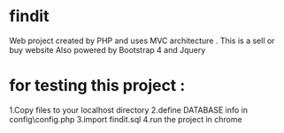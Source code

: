 # findit
Web project created by PHP and uses MVC architecture . 
This is a sell or buy website 
Also powered by Bootstrap 4 and Jquery

# for testing this project : 

1.Copy files to your localhost directory 
2.define DATABASE info in config\config.php
3.import findit.sql 
4.run the project in chrome  
